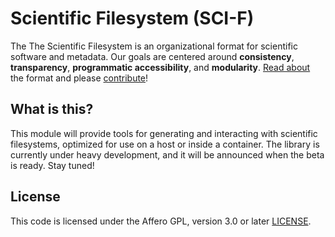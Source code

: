 # Scientific Filesystem (SCI-F)

The The Scientific Filesystem is an organizational format for scientific software and metadata. Our goals are centered around  **consistency**, **transparency**, **programmatic accessibility**, and **modularity**. [Read about](http://containers-ftw.org/SCI-F/) the format and please [contribute](https://github.com/containers-ftw/SCI-F/issues)!

## What is this?

This module will provide tools for generating and interacting with scientific filesystems, optimized for use on a host or inside a container.  The library is currently under heavy development, and it will be announced when the beta is ready. Stay tuned! 

## License

This code is licensed under the Affero GPL, version 3.0 or later [LICENSE](LICENSE).
